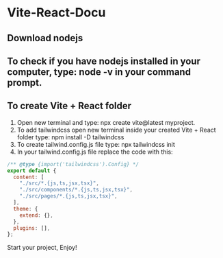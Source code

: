 # Vite-React-Docu

## Download nodejs
## To check if you have nodejs installed in your computer, type: node -v in your command prompt.
## To create Vite + React folder
1. Open new terminal and type: npx create vite@latest myproject.
2. To add tailwindcss open new terminal inside your created Vite + React folder type: npm install -D tailwindcss
3. To create tailwind.config.js file type: npx tailwindcss init
4. In your tailwind.config.js file replace the code with this:
```js
/** @type {import('tailwindcss').Config} */
export default {
  content: [
    "./src/*.{js,ts,jsx,tsx}",
    "./src/components/*.{js,ts,jsx,tsx}",
    "./src/pages/*.{js,ts,jsx,tsx}",
  ],
  theme: {
    extend: {},
  },
  plugins: [],
};
```
Start your project, Enjoy!
